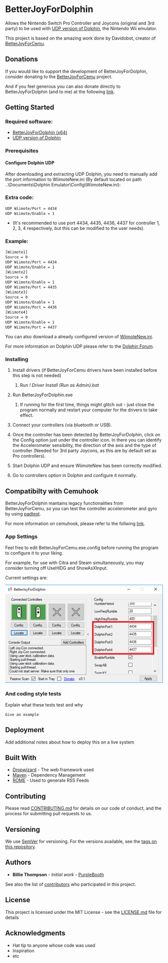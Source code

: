 # BetterJoyForDolphin

Allows the Nintendo Switch Pro Controller and Joycons (original and 3rd party) to be used with [UDP version of Dolphin](https://mega.nz/#!Zx4TUQyZ!wc8-lbViJb4ZK1XXXrTVA6om_7Oc8s_6Ot4oX0-YYi0), the Nintendo Wii emulator.

This project is based on the amazing work done by Davidobot, creator of [BetterJoyForCemu](https://github.com/Davidobot/BetterJoyForCemu).

## Donations

If you would like to support the development of BetterJoyForDolphin, consider donating to the [BetterJoyForCemu](https://www.paypal.me/DavidKhachaturov/5) project.

And if you feel generous you can also donate directly to BetterJoyForDolphin (and to me) at the following [link](https://www.paypal.me/yuk27/3).

## Getting Started

### Required software:
* [BetterJoyForDolphin (x64)](https://drive.google.com/open?id=1yAITJkbBUl7imseRzw4yvbrvXRrEGZP4)
* [UDP version of Dolphin](festyy.com/w1BnDk)

### Prerequisites

#### Configure Dolphin UDP

After downloading and extracting UDP Dolphin, you need to manually add the port information to WiimoteNew.ini (By default located on path ..\Documents\Dolphin Emulator\Config\WiimoteNew.ini):

### Extra code: 
```
UDP Wiimote/Port = 4434 
UDP Wiimote/Enable = 1
```

* (It's recommended to use port 4434, 4435, 4436, 4437 for controller 1, 2, 3, 4 respectively, but this can be modified to the user needs).

### Example:
```
[Wiimote1] 
Source = 0
UDP Wiimote/Port = 4434
UDP Wiimote/Enable = 1
[Wiimote2]
Source = 0
UDP Wiimote/Enable = 1
UDP Wiimote/Port = 4435
[Wiimote3]
Source = 0
UDP Wiimote/Enable = 1
UDP Wiimote/Port = 4436
[Wiimote4]
Source = 0
UDP Wiimote/Enable = 1
UDP Wiimote/Port = 4437
```

You can also download a already configured version of [WiimoteNew.ini](http://festyy.com/w1BQqN).

For more information on Dolphin UDP please refer to the [Dolphin Forum](https://forums.dolphin-emu.org/Thread-unofficial-udpmote-for-android).

### Installing

1. Install drivers (if BetterJoyForCemu drivers have been installed before this step is not needed)
    1. Run *! Driver Install (Run as Admin).bat*
    
2. Run BetterJoyForDolphin.exe
    1. If running for the first time, things might glitch out - just close the program normally and restart your computer for the drivers to take effect.
    
3. Connect your controllers (via bluetooth or USB).

4. Once the controller has been detected by BetterJoyForDolphin, click on the Config option just under the controller icon. In there you can identify the Accelerometer sensibility, the direction of the axis and the type of controller (Needed for 3rd party Joycons, as this are by default set as Pro controllers).

5. Start Dolphin UDP and ensure WiimoteNew has been correctly modified.

6. Go to controllers option in Dolphin and configure it normally.

## Compatibilty with Cemuhook

BetterJoyForDolphin mantains legacy functionalities from BetterJoyForCemu, so you can test the controller accelerometer and gyro by using [padtest](https://files.sshnuke.net/PadTest_1011.zip).

For more information on cemuhook, please refer to the follwing [link](https://cemuhook.sshnuke.net/padudpserver.html).

### App Settings
Feel free to edit BetterJoyForCemu.exe.config before running the program to configure it to your liking.

For example, for use with Citra and Steam simultaneously, you may consider turning off UseHIDG and ShowAsXInput.

Current settings are:

![Example](./Examples/Dolphinports.png)

### And coding style tests

Explain what these tests test and why

```
Give an example
```

## Deployment

Add additional notes about how to deploy this on a live system

## Built With

* [Dropwizard](http://www.dropwizard.io/1.0.2/docs/) - The web framework used
* [Maven](https://maven.apache.org/) - Dependency Management
* [ROME](https://rometools.github.io/rome/) - Used to generate RSS Feeds

## Contributing

Please read [CONTRIBUTING.md](https://gist.github.com/PurpleBooth/b24679402957c63ec426) for details on our code of conduct, and the process for submitting pull requests to us.

## Versioning

We use [SemVer](http://semver.org/) for versioning. For the versions available, see the [tags on this repository](https://github.com/your/project/tags). 

## Authors

* **Billie Thompson** - *Initial work* - [PurpleBooth](https://github.com/PurpleBooth)

See also the list of [contributors](https://github.com/your/project/contributors) who participated in this project.

## License

This project is licensed under the MIT License - see the [LICENSE.md](LICENSE.md) file for details

## Acknowledgments

* Hat tip to anyone whose code was used
* Inspiration
* etc
